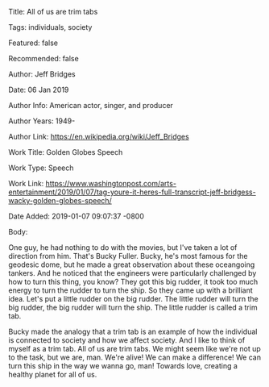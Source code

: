Title:  All of us are trim tabs

Tags:   individuals, society

Featured: false

Recommended: false

Author: Jeff Bridges

Date:   06 Jan 2019

Author Info: American actor, singer, and producer

Author Years: 1949-

Author Link: https://en.wikipedia.org/wiki/Jeff_Bridges

Work Title: Golden Globes Speech

Work Type: Speech

Work Link: https://www.washingtonpost.com/arts-entertainment/2019/01/07/tag-youre-it-heres-full-transcript-jeff-bridgess-wacky-golden-globes-speech/

Date Added: 2019-01-07 09:07:37 -0800

Body: 

One guy, he had nothing to do with the movies, but I've taken a lot of direction from him. That's Bucky Fuller. Bucky, he's most famous for the geodesic dome, but he made a great observation about these oceangoing tankers. And he noticed that the engineers were particularly challenged by how to turn this thing, you know? They got this big rudder, it took too much energy to turn the rudder to turn the ship. So they came up with a brilliant idea. Let's put a little rudder on the big rudder. The little rudder will turn the big rudder, the big rudder will turn the ship. The little rudder is called a trim tab.

Bucky made the analogy that a trim tab is an example of how the individual is connected to society and how we affect society. And I like to think of myself as a trim tab. All of us are trim tabs. We might seem like we're not up to the task, but we are, man. We're alive! We can make a difference! We can turn this ship in the way we wanna go, man! Towards love, creating a healthy planet for all of us.
